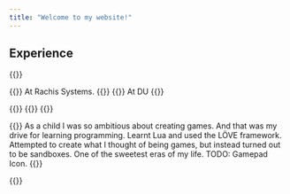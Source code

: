 ```yaml
---
title: "Welcome to my website!"
---
```


## Experience

{{<timeline>}}

{{<timelineItem icon="fire" header="R&D Engineer" badge="2024 - present">}}
At Rachis Systems.
{{</timelineItem>}}
{{<timelineItem icon="graduation-cap" header="Studied IT Engineering" badge="2019-2024">}}
At DU
{{</timelineItem>}}

{{<timelineItem icon="star" header="Created LIKO-12" badge="2016-2018">}}
{{<github repo="LIKO-12/LIKO-12">}}
{{</timelineItem>}}

{{<timelineItem icon="ghost" header="Hobby GameDev" badge="2012-2015">}}
As a child I was so ambitious about creating games. And that was my drive for learning programming. Learnt Lua and used the LÖVE framework. Attempted to create what I thought of being games, but instead turned out to be sandboxes. One of the sweetest eras of my life.
TODO: Gamepad Icon.
{{</timelineItem>}}

{{</timeline>}}